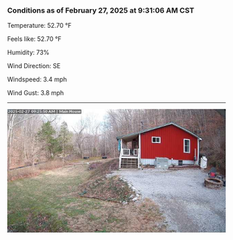 ### Conditions as of February 27, 2025 at 9:31:06 AM CST 

Temperature: 52.70 &deg;F

Feels like: 52.70 &deg;F

Humidity: 73%

Wind Direction: SE

Windspeed: 3.4 mph

Wind Gust: 3.8 mph

---

<img src="./images/latest.jpeg"/>


